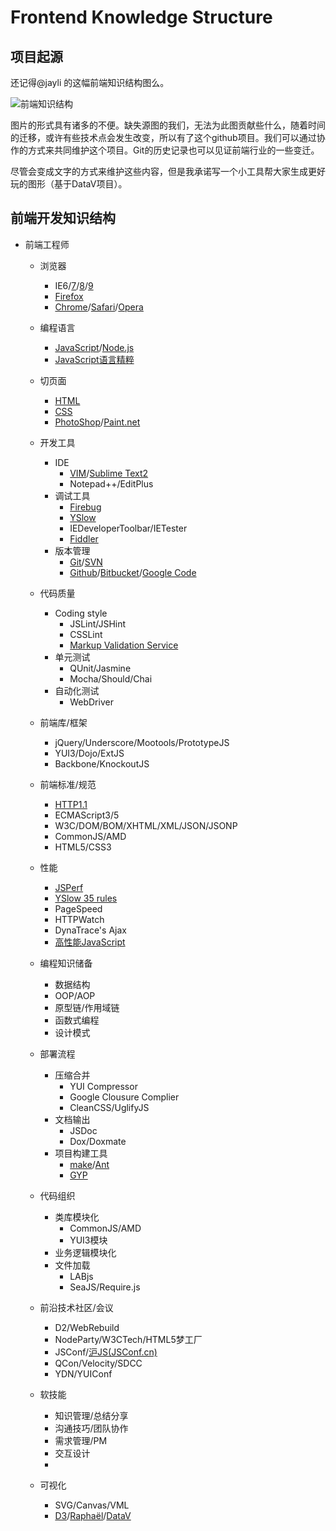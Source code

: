 Frontend Knowledge Structure
========
## 项目起源
还记得@jayli 的这幅前端知识结构图么。

![前端知识结构](https://raw.github.com/JacksonTian/fks/master/figures/fks.jpg)

图片的形式具有诸多的不便。缺失源图的我们，无法为此图贡献些什么，随着时间的迁移，或许有些技术点会发生改变，所以有了这个github项目。我们可以通过协作的方式来共同维护这个项目。Git的历史记录也可以见证前端行业的一些变迁。

尽管会变成文字的方式来维护这些内容，但是我承诺写一个小工具帮大家生成更好玩的图形（基于DataV项目）。

## 前端开发知识结构
- 前端工程师
    - 浏览器
        - IE6/[7](http://www.microsoft.com/zh-cn/download/details.aspx?id=2)/[8](http://windows.microsoft.com/zh-CN/internet-explorer/downloads/ie-8)/[9](http://windows.microsoft.com/zh-CN/internet-explorer/downloads/ie-9/worldwide-languages)
        - [Firefox](http://www.mozilla.org/en-US/)
        - [Chrome](http://www.google.com/chrome)/[Safari](http://www.apple.com/safari/)/[Opera](http://www.opera.com/)
    - 编程语言
        - [JavaScript](https://developer.mozilla.org/en-US/docs/JavaScript)/[Node.js](http://nodejs.org/)
        - [JavaScript语言精粹](http://book.douban.com/subject/3590768/)
    - 切页面
        - [HTML](http://www.w3.org/html/)
        - [CSS](http://www.w3.org/Style/CSS/)
        - [PhotoShop](http://www.photoshop.com/products/photoshop)/[Paint.net](http://www.getpaint.net/)
    - 开发工具
        - IDE
            - [VIM](http://www.vim.org/)/[Sublime Text2](http://www.sublimetext.com/)
            - Notepad++/EditPlus
        - 调试工具
            - [Firebug](http://getfirebug.com/)
            - [YSlow](http://developer.yahoo.com/yslow/)
            - IEDeveloperToolbar/IETester
            - [Fiddler](http://www.fiddler2.com/fiddler2/)
        - 版本管理
            - [Git](git-scm.com/)/[SVN](http://subversion.apache.org/)
            - [Github](https://github.com/)/[Bitbucket](https://bitbucket.org/)/[Google Code](http://code.google.com/hosting/)
    - 代码质量
        - Coding style
            - JSLint/JSHint
            - CSSLint
            - [Markup Validation Service](http://validator.w3.org/)
        - 单元测试
            - QUnit/Jasmine
            - Mocha/Should/Chai
        - 自动化测试
            - WebDriver
    - 前端库/框架
        - jQuery/Underscore/Mootools/PrototypeJS
        - YUI3/Dojo/ExtJS
        - Backbone/KnockoutJS
    - 前端标准/规范
        - [HTTP1.1](http://www.w3.org/Protocols/rfc2616/rfc2616.html)
        - ECMAScript3/5
        - W3C/DOM/BOM/XHTML/XML/JSON/JSONP
        - CommonJS/AMD
        - HTML5/CSS3
    - 性能
        - [JSPerf](http://jsperf.com/)
        - [YSlow 35 rules](http://developer.yahoo.com/performance/rules.html)
        - PageSpeed
        - HTTPWatch
        - DynaTrace's Ajax
        - [高性能JavaScript](http://book.douban.com/subject/5362856/)
    - 编程知识储备
        - 数据结构
        - OOP/AOP
        - 原型链/作用域链
        - 函数式编程
        - 设计模式
    - 部署流程
        - 压缩合并
            - YUI Compressor
            - Google Clousure Complier
            - CleanCSS/UglifyJS
        - 文档输出
            - JSDoc
            - Dox/Doxmate
        - 项目构建工具
            - [make](http://www.gnu.org/software/make/)/[Ant](http://ant.apache.org/)
            - [GYP](http://code.google.com/p/gyp/)
    - 代码组织
        - 类库模块化
            - CommonJS/AMD
            - YUI3模块
        - 业务逻辑模块化
        - 文件加载
            - LABjs
            - SeaJS/Require.js
    - 前沿技术社区/会议
        - D2/WebRebuild
        - NodeParty/W3CTech/HTML5梦工厂
        - JSConf/[沪JS(JSConf.cn)](http://jsconf.cn)
        - QCon/Velocity/SDCC
        - YDN/YUIConf
    - 软技能
        - 知识管理/总结分享
        - 沟通技巧/团队协作
        - 需求管理/PM
        - 交互设计
        - 

    - 可视化
        - SVG/Canvas/VML
        - [D3](http://d3js.org/)/[Raphaël](http://raphaeljs.com/)/[DataV](http://datavlab.org/datavjs/)